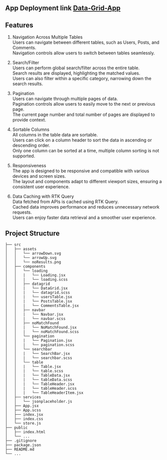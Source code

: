 ## App Deployment link [Data-Grid-App](https://data-grid-delta.vercel.app/)
## Features

1. Navigation Across Multiple Tables     
    Users can navigate between different tables, such as Users, Posts, and Comments.    
    Navigation controls allow users to switch between tables seamlessly. 

2.  Search/Filter    
    Users can perform global search/filter across the entire table.  
    Search results are displayed, highlighting the matched values.  
    Users can also filter within a specific category, narrowing down the search results.

3. Pagination  
    Users can navigate through multiple pages of data.  
    Pagination controls allow users to easily move to the next or previous page.  
    The current page number and total number of pages are displayed to provide context.

4. Sortable Columns  
    All columns in the table data are sortable.  
    Users can click on a column header to sort the data in ascending or descending order.  
    Only one column can be sorted at a time, multiple column sorting is not supported.

5. Responsiveness  
    The app is designed to be responsive and compatible with various devices and screen sizes.  
    The layout and components adapt to different viewport sizes, ensuring a consistent user experience.

6. Data Caching with RTK Query   
    Data fetched from APIs is cached using RTK Query.  
    Cached data improves performance and reduces unnecessary network requests.  
    Users can enjoy faster data retrieval and a smoother user experience.

## Project Structure

```
├── src
│   ├── assets
│   │   └── arrowDown.svg
│   │   └── arrowUp.svg
│   │   └── noResults.png
│   ├── components
│   │   └── loading
│   │   |   └── Loading.jsx
│   │   |   └── loading.scss
│   │   ├── datagrid
│   │   |   └── DataGrid.jsx
│   │   |   └── datagrid.scss
│   │   |   └── usersTable.jsx
│   │   |   └── PostsTable.jsx
│   │   |   └── CommentsTable.jsx
│   │   ├── navbar
│   │   |   └── Navbar.jsx
│   │   |   └── navbar.scss
│   │   ├── noMatchFound
│   │   |   └── NoMatchFound.jsx
│   │   |   └── noMatchFound.scss
│   │   └── pagination
│   │   |   └── Pagination.jsx
│   │   |   └── pagination.scss
│   │   └── searchbar
│   │   |   └── SearchBar.jsx
│   │   |   └── searchbar.scss
│   │   └── table
│   │   |   └── Table.jsx
│   │   |   └── table.scss
│   │   |   └── TableData.jsx
│   │   |   └── tableData.scss
│   │   |   └── TableHeader.jsx
│   │   |   └── tableHeader.scss
│   │   |   └── TableHeaderItem.jsx
│   ├── services
│   │   └── jsonplaceholder.js
│   ├── App.jsx
│   ├── App.scss
│   ├── index.jsx
│   ├── index.css
│   └── store.js
├── public
│   ├── index.html
│   └── ...
├── .gitignore
├── package.json
├── README.md
└── ...
```
